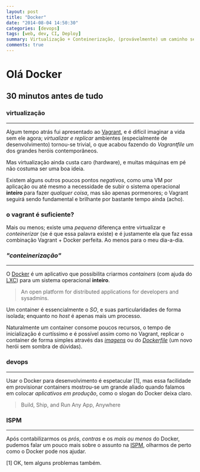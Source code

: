 ```yaml
---
layout: post 
title: "Docker"
date: "2014-08-04 14:50:30"
categories: [devops]
tags: [web, dev, CI, Deploy]
summary: Virtualização + Conteinerização, (provávelmente) um caminho sem volta.
comments: true
---
```


Olá Docker
=====================

## 30 minutos antes de tudo

### virtualização
---------

Algum tempo atrás fui apresentado ao [Vagrant](vagrantup.com), e é difícil imaginar a vida sem ele agora; *virtualizar e replicar* ambientes (especialmente de desenvolvimento) tornou-se trivial, o que acabou fazendo do *Vagrantfile* um dos grandes heróis contemporâneos.

Mas virtualização ainda custa caro (hardware), e muitas máquinas em pé não costuma ser uma boa ideia.

Existem alguns outros poucos pontos *negativos*, como uma VM por aplicação ou até mesmo a necessidade de subir o sistema operacional **inteiro** para fazer *qualquer coisa*, mas são apenas pormenores; o Vagrant seguirá sendo fundamental e brilhante por bastante tempo ainda (acho).

### o vagrant é suficiente?

Mais ou menos; existe uma _pequena_ diferença entre virtualizar e _conteinerizar_ (se é que essa palavra existe) e é justamente ela que faz essa combinação Vagrant + Docker perfeita. Ao menos para o meu dia-a-dia.

### *"conteinerização"*
---------

O [Docker](http://docker.io) é um aplicativo que possibilita criarmos *containers* (com ajuda do [LXC](https://linuxcontainers.org/)) para um sistema operacional **inteiro**.

> An open platform for distributed applications for developers and sysadmins.

Um container é essencialmente o _SO_, e suas particularidades de forma isolada; enquanto no _host_ é apenas mais um processo.

Naturalmente um container consome poucos recursos, o tempo de inicialização é curtíssimo e é possível assim como no Vagrant, replicar o container de forma simples através das _[imagens](http://index.docker.io/)_ ou do *[Dockerfile](https://docs.docker.com/reference/builder/)* (um novo herói sem sombra de dúvidas).

### devops
---------

Usar o Docker para desenvolvimento é espetacular [1], mas essa facilidade em provisionar containers mostrou-se um grande aliado quando falamos em colocar _aplicativos em produção_, como o slogan do Docker deixa claro.

> Build, Ship, and Run Any App, Anywhere

### ISPM
---------
Após contabilizarmos os _prós_, _contras_ e os _mais ou menos_ do Docker, pudemos falar um pouco mais sobre o assunto na [ISPM](http://www.ispm.com/), olharmos de perto como o Docker pode nos ajudar.

<script async class="speakerdeck-embed" data-id="36a1f830fe3201319b0512528e555330" data-ratio="1.77777777777778" src="//speakerdeck.com/assets/embed.js"></script>

[1] OK, tem alguns problemas também.

